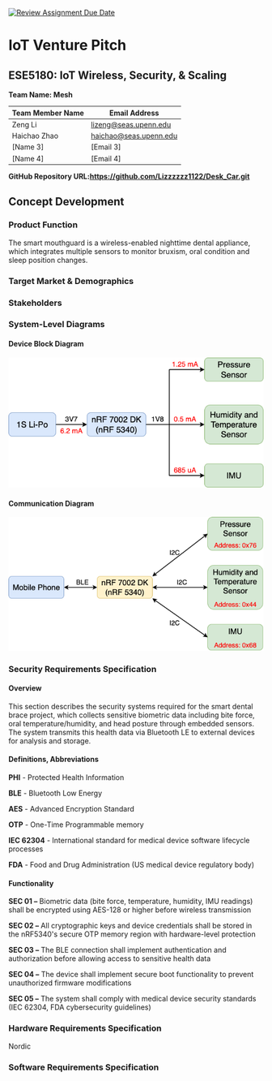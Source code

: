 [![Review Assignment Due Date](https://classroom.github.com/assets/deadline-readme-button-22041afd0340ce965d47ae6ef1cefeee28c7c493a6346c4f15d667ab976d596c.svg)](https://classroom.github.com/a/9GQ6o4cu)
# IoT Venture Pitch
## ESE5180: IoT Wireless, Security, & Scaling

**Team Name: Mesh** 

| Team Member Name | Email Address       |
|------------------|---------------------|
| Zeng Li          |lizeng@seas.upenn.edu|
| Haichao Zhao         |haichao@seas.upenn.edu           |
| [Name 3]         | [Email 3]           |
| [Name 4]         | [Email 4]           |

**GitHub Repository URL:https://github.com/Lizzzzzz1122/Desk_Car.git**

## Concept Development

### Product Function

The smart mouthguard is a wireless-enabled nighttime dental appliance, which integrates multiple sensors to monitor bruxism, oral condition and sleep position changes.

### Target Market & Demographics

### Stakeholders

### System-Level Diagrams

#### **Device Block Diagram**
<div align="center">
<img src="images/Power_Block_Dia.png" alt="device block diagram">
</div>

#### **Communication Diagram**
<div align="center">
<img src="images/Pro_Block_Dia.png" alt="device block diagram">
</div>

### Security Requirements Specification

#### **Overview**

This section describes the security systems required for the smart dental brace project, which collects sensitive biometric data including bite force, oral temperature/humidity, and head posture through embedded sensors. The system transmits this health data via Bluetooth LE to external devices for analysis and storage.

#### **Definitions, Abbreviations**

**PHI** - Protected Health Information  

**BLE** - Bluetooth Low Energy  

**AES** - Advanced Encryption Standard 

**OTP** - One-Time Programmable memory

**IEC 62304** - International standard for medical device software lifecycle processes

**FDA** - Food and Drug Administration (US medical device regulatory body)

#### **Functionality**

**SEC 01 –** Biometric data (bite force, temperature, humidity, IMU readings) shall be encrypted using AES-128 or higher before wireless transmission

**SEC 02 –** All cryptographic keys and device credentials shall be stored in the nRF5340's secure OTP memory region with hardware-level protection

**SEC 03 –** The BLE connection shall implement authentication and authorization before allowing access to sensitive health data

**SEC 04 –** The device shall implement secure boot functionality to prevent unauthorized firmware modifications

**SEC 05 –** The system shall comply with medical device security standards (IEC 62304, FDA cybersecurity guidelines)


### Hardware Requirements Specification

Nordic 

### Software Requirements Specification


